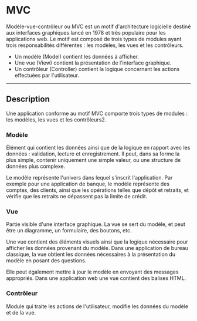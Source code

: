 # MVC

Modèle-vue-contrôleur ou MVC est un motif d'architecture logicielle destiné aux interfaces graphiques lancé en 1978 et très populaire pour les applications web. Le motif est composé de trois types de modules ayant trois responsabilités différentes : les modèles, les vues et les contrôleurs.

- Un modèle (Model) contient les données à afficher.
- Une vue (View) contient la présentation de l'interface graphique.
- Un contrôleur (Controller) contient la logique concernant les actions effectuées par l'utilisateur.

---

## Description

Une application conforme au motif MVC comporte trois types de modules : les modèles, les vues et les contrôleurs2.

### Modèle

Élément qui contient les données ainsi que de la logique en rapport avec les données : validation, lecture et enregistrement. Il peut, dans sa forme la plus simple, contenir uniquement une simple valeur, ou une structure de données plus complexe.

Le modèle représente l'univers dans lequel s'inscrit l'application. Par exemple pour une application de banque, le modèle représente des comptes, des clients, ainsi que les opérations telles que dépôt et retraits, et vérifie que les retraits ne dépassent pas la limite de crédit.

### Vue

Partie visible d'une interface graphique. La vue se sert du modèle, et peut être un diagramme, un formulaire, des boutons, etc.

Une vue contient des éléments visuels ainsi que la logique nécessaire pour afficher les données provenant du modèle. Dans une application de bureau classique, la vue obtient les données nécessaires à la présentation du modèle en posant des questions.

Elle peut également mettre à jour le modèle en envoyant des messages appropriés. Dans une application web une vue contient des balises HTML.

### Contrôleur

Module qui traite les actions de l'utilisateur, modifie les données du modèle et de la vue.

